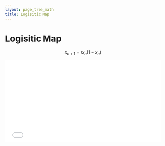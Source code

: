```yaml
---
layout: page_tree_math
title: Logisitic Map
---
```



# Logisitic Map


$$
x_{n+1} = rx_{n}(1 - x_{n})
$$

<iframe src="/Math/NDS/js/logistic_map.html" height="265px" width="100%" scrolling="no" class="iframe-class" frameborder="0"></iframe>
